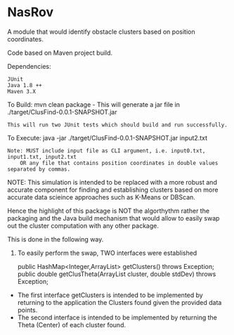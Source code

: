 # NasRov
A module that would identify obstacle clusters based on position coordinates.



Code based on Maven project build. 

Dependencies: 

	JUnit
	Java 1.8 ++
	Maven 3.X
	
	
To Build: 
	mvn clean package - This will generate a jar file in ./target/ClusFind-0.0.1-SNAPSHOT.jar
	
	This will run two JUnit tests which should build and run successfully.
	
To Execute: 
	java -jar ./target/ClusFind-0.0.1-SNAPSHOT.jar input2.txt
	
	Note: MUST include input file as CLI argument, i.e. input0.txt, input1.txt, input2.txt
		OR any file that contains position coordinates in double values separated by commas.
		

		

NOTE: This simulation is intended to be replaced with a more robust and accurate component for finding and establishing clusters based on more accurate data scieince approaches such as K-Means or DBScan. 

Hence the highlight of this package is NOT the algorthythm rather the packaging and the Java build mechanism that would allow to easily swap out the cluster computation with any other package.

This is done in the following way.

1. To easily perform the swap, TWO interfaces were established
  
  
    public HashMap<Integer,ArrayList> getClusters() throws Exception;
	  public double getClusTheta(ArrayList<Double> cluster, double stdDev) throws Exception;
  
  - The first interface getClusters is intended to be implemented by returning to the application the Clusters found given the provided data points.
  - The second interface is intended to be implemented by returning the Theta (Center) of each cluster found.
  
  
  
  
  
  
  
  
  
  
  
  
  

